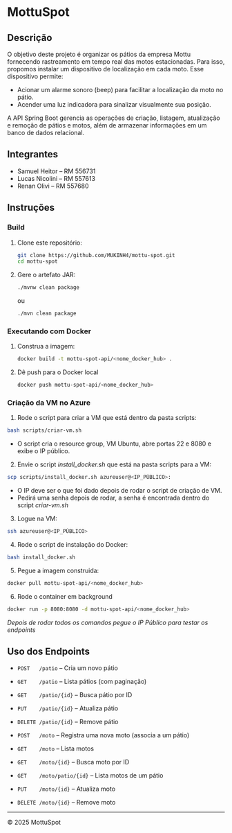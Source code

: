 # MottuSpot

## Descrição

O objetivo deste projeto é organizar os pátios da empresa Mottu fornecendo rastreamento em tempo real das motos estacionadas. Para isso, propomos instalar um dispositivo de localização em cada moto. Esse dispositivo permite:

- Acionar um alarme sonoro (beep) para facilitar a localização da moto no pátio.
- Acender uma luz indicadora para sinalizar visualmente sua posição.

A API Spring Boot gerencia as operações de criação, listagem, atualização e remoção de pátios e motos, além de armazenar informações em um banco de dados relacional.

## Integrantes

- Samuel Heitor – RM 556731
- Lucas Nicolini – RM 557613
- Renan Olivi – RM 557680

## Instruções

### Build

1. Clone este repositório:
   ```bash
   git clone https://github.com/MUKINH4/mottu-spot.git
   cd mottu-spot
   ```
2. Gere o artefato JAR:
   ```bash
   ./mvnw clean package
   ```
   ou
   ```bash
   ./mvn clean package
   ```


### Executando com Docker

1. Construa a imagem:
   ```bash
   docker build -t mottu-spot-api/<nome_docker_hub> .
   ```
2. Dê push para o Docker local
    ```bash
    docker push mottu-spot-api/<nome_docker_hub>
    ```

### Criação da VM no Azure

1. Rode o script para criar a VM que está dentro da pasta scripts:

```bash
bash scripts/criar-vm.sh
```

- O script cria o resource group, VM Ubuntu, abre portas 22 e 8080 e exibe o IP público.

2. Envie o script *install_docker.sh* que está na pasta scripts para a VM:
```bash
scp scripts/install_docker.sh azureuser@<IP_PÚBLICO>:
```
- O IP deve ser o que foi dado depois de rodar o script de criação de VM.
- Pedirá uma senha depois de rodar, a senha é encontrada dentro do script *criar-vm.sh*

3. Logue na VM:
```bash
ssh azureuser@<IP_PÚBLICO>
```

4. Rode o script de instalação do Docker:
```bash
bash install_docker.sh
```

5. Pegue a imagem construida:
```bash
docker pull mottu-spot-api/<nome_docker_hub>
```
6. Rode o container em background
```bash
docker run -p 8080:8080 -d mottu-spot-api/<nome_docker_hub>
```

*Depois de rodar todos os comandos pegue o IP Público para testar os endpoints*

## Uso dos Endpoints


- `POST   /patio`            – Cria um novo pátio
- `GET    /patio`            – Lista pátios (com paginação)
- `GET    /patio/{id}`       – Busca pátio por ID
- `PUT    /patio/{id}`       – Atualiza pátio
- `DELETE /patio/{id}`       – Remove pátio

- `POST   /moto`             – Registra uma nova moto (associa a um pátio)
- `GET    /moto`             – Lista motos
- `GET    /moto/{id}`        – Busca moto por ID
- `GET    /moto/patio/{id}`  – Lista motos de um pátio
- `PUT    /moto/{id}`        – Atualiza moto
- `DELETE /moto/{id}`        – Remove moto

---

© 2025 MottuSpot